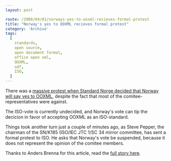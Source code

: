 ```yaml
---
layout: post

route: /2008/04/01/norways-yes-to-ooxml-recieves-formal-protest
title: "Norway's yes to OOXML recieves formal protest"
category: 'Archive'
tags:
  [
    standards,
    open source,
    open document format,
    office open xml,
    OOXML,
    odf,
    ISO,
  ]
---
```


There was a
<a class="ph" target="_blank" rel="noopener noreferrer" href="/2008/03/29/norway-says-yes-to-ooxml-despite-protests">massive
protest when Standard Norge decided that Norway will say yes to OOXML</a>,
despite the fact that most of the comitee-representatives were against.

The ISO-vote is currently undecided, and Norway's vote can tip the decicion in
favor of accepting OOXML as an ISO-standard.

Things took another turn just a couple of minutes ago, as Steve Pepper, the
chairman of the SN/K185 (ISO/IEC JTC 1/SC 34 mirror committee, has sent a formal
protest to ISO. He asks that Norway's vote be suspended, because it does not
represent the opinion of the comitee members.

Thanks to Anders Brenna for this article, read the
<a class="ph" target="_blank" rel="noopener noreferrer" href="http://blog.abrenna.com/formal-protest-against-norways-yes-to-ooxml/">full
story here</a>.
